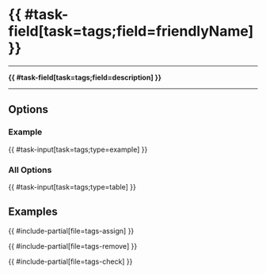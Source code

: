 # {{ #task-field[task=tags;field=friendlyName] }}

---

**{{ #task-field[task=tags;field=description] }}**

---

## Options

### Example

{{ #task-input[task=tags;type=example] }}

### All Options

{{ #task-input[task=tags;type=table] }}

## Examples

{{ #include-partial[file=tags-assign] }}

{{ #include-partial[file=tags-remove] }}

{{ #include-partial[file=tags-check] }}
